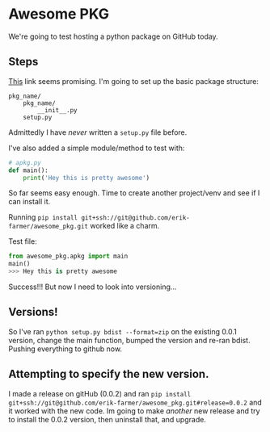 # Awesome PKG

We're going to test hosting a python package on GitHub today.

## Steps

[This](https://dev.to/rf_schubert/how-to-create-a-pip-package-and-host-on-private-github-repo-58pa) link seems promising.
I'm going to set up the basic package structure:

```
pkg_name/
    pkg_name/
        __init__.py
    setup.py
```

Admittedly I have _never_ written a `setup.py` file before.

I've also added a simple module/method to test with:

```python
# apkg.py
def main():
    print('Hey this is pretty awesome')

```

So far seems easy enough. Time to create another project/venv and see if I can install it.

Running `pip install git+ssh://git@github.com/erik-farmer/awesome_pkg.git` worked like a charm.

Test file:
```python
from awesome_pkg.apkg import main
main()
>>> Hey this is pretty awesome
```

Success!!! But now I need to look into versioning...

## Versions!
So I've ran `python setup.py bdist --format=zip` on the existing 0.0.1 version, change the main function, bumped the version and re-ran bdist. Pushing everything to github now.

## Attempting to specify the new version.

 I made a release on gitHub (0.0.2) and ran `pip install git+ssh://git@github.com/erik-farmer/awesome_pkg.git#release=0.0.2` and it worked with the new code. Im going to make _another_ new release and try to install the 0.0.2 version, then uninstall that, and upgrade.
 